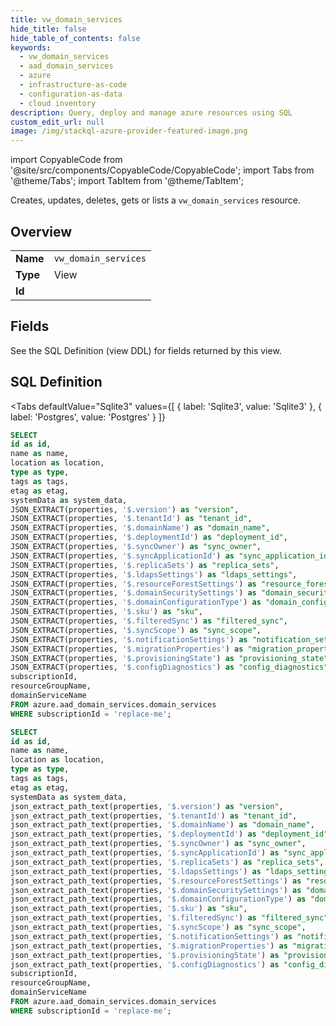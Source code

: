 ```yaml
--- 
title: vw_domain_services
hide_title: false
hide_table_of_contents: false
keywords:
  - vw_domain_services
  - aad_domain_services
  - azure
  - infrastructure-as-code
  - configuration-as-data
  - cloud inventory
description: Query, deploy and manage azure resources using SQL
custom_edit_url: null
image: /img/stackql-azure-provider-featured-image.png
---
```


import CopyableCode from '@site/src/components/CopyableCode/CopyableCode';
import Tabs from '@theme/Tabs';
import TabItem from '@theme/TabItem';

Creates, updates, deletes, gets or lists a <code>vw_domain_services</code> resource.

## Overview
<table><tbody>
<tr><td><b>Name</b></td><td><code>vw_domain_services</code></td></tr>
<tr><td><b>Type</b></td><td>View</td></tr>
<tr><td><b>Id</b></td><td><CopyableCode code="azure.aad_domain_services.vw_domain_services" /></td></tr>
</tbody></table>

## Fields

See the SQL Definition (view DDL) for fields returned by this view.

## SQL Definition

<Tabs
defaultValue="Sqlite3"
values={[
{ label: 'Sqlite3', value: 'Sqlite3' },
{ label: 'Postgres', value: 'Postgres' }
]}
>
<TabItem value="Sqlite3">

```sql
SELECT
id as id,
name as name,
location as location,
type as type,
tags as tags,
etag as etag,
systemData as system_data,
JSON_EXTRACT(properties, '$.version') as "version",
JSON_EXTRACT(properties, '$.tenantId') as "tenant_id",
JSON_EXTRACT(properties, '$.domainName') as "domain_name",
JSON_EXTRACT(properties, '$.deploymentId') as "deployment_id",
JSON_EXTRACT(properties, '$.syncOwner') as "sync_owner",
JSON_EXTRACT(properties, '$.syncApplicationId') as "sync_application_id",
JSON_EXTRACT(properties, '$.replicaSets') as "replica_sets",
JSON_EXTRACT(properties, '$.ldapsSettings') as "ldaps_settings",
JSON_EXTRACT(properties, '$.resourceForestSettings') as "resource_forest_settings",
JSON_EXTRACT(properties, '$.domainSecuritySettings') as "domain_security_settings",
JSON_EXTRACT(properties, '$.domainConfigurationType') as "domain_configuration_type",
JSON_EXTRACT(properties, '$.sku') as "sku",
JSON_EXTRACT(properties, '$.filteredSync') as "filtered_sync",
JSON_EXTRACT(properties, '$.syncScope') as "sync_scope",
JSON_EXTRACT(properties, '$.notificationSettings') as "notification_settings",
JSON_EXTRACT(properties, '$.migrationProperties') as "migration_properties",
JSON_EXTRACT(properties, '$.provisioningState') as "provisioning_state",
JSON_EXTRACT(properties, '$.configDiagnostics') as "config_diagnostics",
subscriptionId,
resourceGroupName,
domainServiceName
FROM azure.aad_domain_services.domain_services
WHERE subscriptionId = 'replace-me';
```

</TabItem>
<TabItem value="Postgres">

```sql
SELECT
id as id,
name as name,
location as location,
type as type,
tags as tags,
etag as etag,
systemData as system_data,
json_extract_path_text(properties, '$.version') as "version",
json_extract_path_text(properties, '$.tenantId') as "tenant_id",
json_extract_path_text(properties, '$.domainName') as "domain_name",
json_extract_path_text(properties, '$.deploymentId') as "deployment_id",
json_extract_path_text(properties, '$.syncOwner') as "sync_owner",
json_extract_path_text(properties, '$.syncApplicationId') as "sync_application_id",
json_extract_path_text(properties, '$.replicaSets') as "replica_sets",
json_extract_path_text(properties, '$.ldapsSettings') as "ldaps_settings",
json_extract_path_text(properties, '$.resourceForestSettings') as "resource_forest_settings",
json_extract_path_text(properties, '$.domainSecuritySettings') as "domain_security_settings",
json_extract_path_text(properties, '$.domainConfigurationType') as "domain_configuration_type",
json_extract_path_text(properties, '$.sku') as "sku",
json_extract_path_text(properties, '$.filteredSync') as "filtered_sync",
json_extract_path_text(properties, '$.syncScope') as "sync_scope",
json_extract_path_text(properties, '$.notificationSettings') as "notification_settings",
json_extract_path_text(properties, '$.migrationProperties') as "migration_properties",
json_extract_path_text(properties, '$.provisioningState') as "provisioning_state",
json_extract_path_text(properties, '$.configDiagnostics') as "config_diagnostics",
subscriptionId,
resourceGroupName,
domainServiceName
FROM azure.aad_domain_services.domain_services
WHERE subscriptionId = 'replace-me';
```

</TabItem>
</Tabs>
